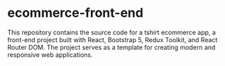 # ecommerce-front-end
This repository contains the source code for a tshirt ecommerce app, a front-end project built with React, Bootstrap 5, Redux Toolkit, and React Router DOM. The project serves as a template for creating modern and responsive web applications.
